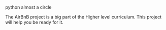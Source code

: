 python almost a circle

The AirBnB project is a big part of the Higher level curriculum. This project will help you be ready for it.


